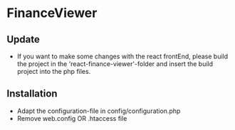 # FinanceViewer

## Update
- If you want to make some changes with the react frontEnd, please build the project in the 'react-finance-viewer'-folder and insert the build project into the php files.

## Installation
- Adapt the configuration-file in config/configuration.php
- Remove web.config OR .htaccess file 